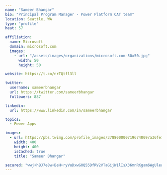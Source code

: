 ```yaml
---
name: "Sameer Bhangar"
bio: "Principal Program Manager - Power Platform CAT team"
location: Seattle, WA
type: "profile"
heat: 57

affiliation:
  name: Microsoft
  domain: microsoft.com
  images:
    - url: "/assets/images/organizations/microsoft.com-50x50.jpg"
      width: 50
      height: 50

website: https://t.co/nrTQtfl3ll

twitter:
  username: sameerbhangar
  url: https://twitter.com/sameerbhangar
  followers: 887

linkedin:
  url: https://www.linkedin.com/in/sameerbhangar

topics:
  - Power Apps

images:
  - url: https://pbs.twimg.com/profile_images/378800000719674009/a36fe7ddfab1778b76e5793772e43798_400x400.jpeg
    width: 400
    height: 400
    isCached: true
    title: "Sameer Bhangar"

secured: "wwj+hBJ7e8w+BeH+ryVuDxwG0Q55DfRV2VTaGijW1lIsX36mnRKgam6WgUleatRHM7GuMts7mdNXu9p6WwVNt+KkK3halZI3HWPcC9/+gDG7zOr+0QfVaTn/Hf+KdeVOWNwDeS52QqzE0l88tYg7fvw1n2t0DdktN1Z0xpzMrkHt4rCYCDuoKKKtvuO++h8Ksk5DsWubMR+DcTsbwuLQgOmMlacvU1aqipQ5G9vT3M8bcD3TOgi1RwQ8FNiMSNJ5PcNAx1Q+2apCO/MFOCmzQciMy2d0dWDRrAnRur2TnoTA4axLL5cyvBDpXr5+mRL0F+7KHmcT9m9atE98wOI9BKhV2Am/qjpGnGG9GgRNBnbSB9B0619DUYi9WusyuY3b/1xvNhcwHRZTFn0VpJ/SHA==;Zu2v/CQJOJLdcAycxPDyfA=="
---
```


